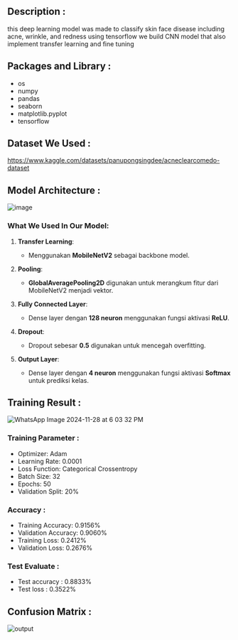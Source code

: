 ## Description :
this deep learning model was made to classify skin face disease including acne, wrinkle, and redness using tensorflow we build CNN model that also implement transfer learning and fine tuning

## Packages and Library :
- os
- numpy
- pandas
- seaborn
- matplotlib.pyplot
- tensorflow

## Dataset We Used : 
https://www.kaggle.com/datasets/panupongsingdee/acneclearcomedo-dataset

## Model Architecture :
![image](https://github.com/user-attachments/assets/e4ace590-a83d-4df4-b03f-a3b85169a414)
### What We Used In Our Model:
1. **Transfer Learning**:
   - Menggunakan **MobileNetV2** sebagai backbone model.

2. **Pooling**:
   - **GlobalAveragePooling2D** digunakan untuk merangkum fitur dari MobileNetV2 menjadi vektor.

3. **Fully Connected Layer**:
   - Dense layer dengan **128 neuron** menggunakan fungsi aktivasi **ReLU**.

4. **Dropout**:
   - Dropout sebesar **0.5** digunakan untuk mencegah overfitting.

5. **Output Layer**:
   - Dense layer dengan **4 neuron** menggunakan fungsi aktivasi **Softmax** untuk prediksi kelas.

## Training Result :
![WhatsApp Image 2024-11-28 at 6 03 32 PM](https://github.com/user-attachments/assets/73b085bf-b077-4e73-a27c-c4aaa1d44b82)
### Training Parameter :
- Optimizer: Adam
- Learning Rate: 0.0001
- Loss Function: Categorical Crossentropy
- Batch Size: 32
- Epochs: 50
- Validation Split: 20%
### Accuracy :
- Training Accuracy: 0.9156%
- Validation Accuracy: 0.9060%
- Training Loss: 0.2412%
- Validation Loss: 0.2676%

### Test Evaluate :
- Test accuracy : 0.8833%
- Test loss : 0.3522%

## Confusion Matrix :
![output](https://github.com/user-attachments/assets/c8d1352a-8f5d-4d45-8583-0ee739d707b3)
